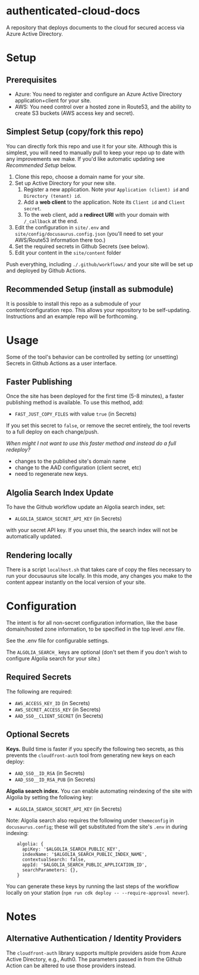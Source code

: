 # authenticated-cloud-docs
A repository that deploys documents to the cloud for secured access via Azure Active Directory.

# Setup

## Prerequisites

* Azure: You need to register and configure an Azure Active Directory application+client for your site.
* AWS: You need control over a hosted zone in Route53, and the ability to create S3 buckets (AWS access key and secret).

## Simplest Setup (copy/fork this repo)

You can directly fork this repo and use it for your site.  Although this is simplest, you will need to manually pull to keep your repo up to date with any improvements we make.  If you'd like automatic updating see _Recommended Setup_ below.

1. Clone this repo, choose a domain name for your site.
1. Set up Active Directory for your new site.
    1. Register a new application. Note your `Application (client) id` and `Directory (tenant) id`.
    1. Add a **web client** to the application. Note its `Client id` and `Client secret`.
    1. To the web client, add a **redirect URI** with your domain with `/_callback` at the end.
1. Edit the configuration in `site/.env` and `site/config/docusaurus.config.json` (you'll need to set your AWS/Route53 information there too.)
1. Set the required secrets in Github Secrets (see below).
1. Edit your content in the `site/content` folder

Push everything, including `./.github/workflows/` and your site will be set up and deployed by Github Actions.

## Recommended Setup (install as submodule)

It is possible to install this repo as a submodule of your content/configuration repo. This allows your repository to be self-updating. Instructions and an example repo will be forthcoming.

# Usage

Some of the tool's behavior can be controlled by setting (or unsetting) Secrets in Github Actions as a user interface.

## Faster Publishing

Once the site has been deployed for the first time (5-8 minutes), a faster publishing method is available. To use this method, add:

* `FAST_JUST_COPY_FILES` with value `true` (in Secrets)

If you set this secret to `false`, or remove the secret entirely, the tool reverts to a full deploy on each change/push.

_When might I not want to use this faster method and instead do a full redeploy?_
* changes to the published site's domain name
* change to the AAD configuration (client secret, etc)
* need to regenerate new keys.


## Algolia Search Index Update

To have the Github workflow update an Algolia search index, set:
* `ALGOLIA_SEARCH_SECRET_API_KEY` (in Secrets) 

with your secret API key. If you unset this, the search index will not be automatically updated.


## Rendering locally

There is a script `localhost.sh` that takes care of copy the files necessary to run your docusaurus site locally.  In this mode, any changes you make to the content appear instantly on the local version of your site.

# Configuration

The intent is for all non-secret configuration information, like the base domain/hosted zone information, to be specified in the top level .env file.

See the .env file for configurable settings.

The `ALGOLIA_SEARCH_` keys are optional (don't set them if you don't wish to configure Algolia search for your site.)

## Required Secrets

The following are required:

* `AWS_ACCESS_KEY_ID` (in Secrets)
* `AWS_SECRET_ACCESS_KEY` (in Secrets)
* `AAD_SSO__CLIENT_SECRET` (in Secrets)

## Optional Secrets

**Keys.** Build time is faster if you specify the following two secrets, as this prevents the `cloudfront-auth` tool from generating new keys on each deploy:

* `AAD_SSO__ID_RSA`  (in Secrets)
* `AAD_SSO__ID_RSA_PUB`  (in Secrets)

**Algolia search index.** You can enable automating reindexing of the site with Algolia by setting the following key:

* `ALGOLIA_SEARCH_SECRET_API_KEY` (in Secrets)

Note: Algolia search also requires the following under `themeconfig` in `docusaurus.config`; these will get substituted from the site's `.env` in during indexing:

```
    algolia: {
      apiKey: '$ALGOLIA_SEARCH_PUBLIC_KEY',
      indexName: '$ALGOLIA_SEARCH_PUBLIC_INDEX_NAME',
      contextualSearch: false,
      appId: '$ALGOLIA_SEARCH_PUBLIC_APPLICATION_ID',
      searchParameters: {},
    }
```


You can generate these keys by running the last steps of the workflow locally on your station (`npm run cdk deploy -- --require-approval never`).

# Notes

## Alternative Authentication / Identity Providers

The `cloudfront-auth` library supports multiple providers aside from Azure Active Directory, e.g., Auth0.  The parameters passed in from the Github Action can be altered to use those providers instead.

